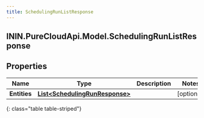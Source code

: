 ```yaml
---
title: SchedulingRunListResponse
---
```

## ININ.PureCloudApi.Model.SchedulingRunListResponse

## Properties

|Name | Type | Description | Notes|
|------------ | ------------- | ------------- | -------------|
| **Entities** | [**List&lt;SchedulingRunResponse&gt;**](SchedulingRunResponse.html) |  | [optional] |
{: class="table table-striped"}


